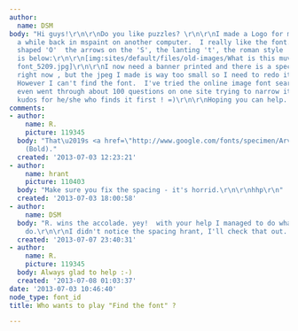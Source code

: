 ```yaml
---
author:
  name: DSM
body: "Hi guys!\r\n\r\nDo you like puzzles? \r\n\r\nI made a Logo for my music project
  a while back in mspaint on another computer.  I really like the font. It has nicely
  shaped 'O'  the arrows on the 'S', the lanting 't', the roman style 'V'.  Here it
  is below:\r\n\r\n[img:sites/default/files/old-images/What is this muvverfonting
  font_5209.jpg]\r\n\r\nI now need a banner printed and there is a special offer on
  right now , but the jpeg I made is way too small so I need to redo it as a vector.
  However I can't find the font.  I've tried the online image font search tools and
  even went through about 100 questions on one site trying to narrow it down. \r\n\r\nMaximum
  kudos for he/she who finds it first ! =)\r\n\r\nHoping you can help. regards,\r\n\r\nDavid"
comments:
- author:
    name: R.
    picture: 119345
  body: "That\u2019s <a href=\"http://www.google.com/fonts/specimen/Arvo\">Arvo</a>
    (Bold)."
  created: '2013-07-03 12:23:21'
- author:
    name: hrant
    picture: 110403
  body: "Make sure you fix the spacing - it's horrid.\r\n\r\nhhp\r\n"
  created: '2013-07-03 18:00:58'
- author:
    name: DSM
  body: "R. wins the accolade. yey!  with your help I managed to do what I need to
    do.\r\n\r\nI didn't notice the spacing hrant, I'll check that out. \r\n\r\nDSM\r\n\r\n\r\n\r\n"
  created: '2013-07-07 23:40:31'
- author:
    name: R.
    picture: 119345
  body: Always glad to help :-)
  created: '2013-07-08 01:03:37'
date: '2013-07-03 10:46:40'
node_type: font_id
title: Who wants to play "Find the font" ?

---
```

